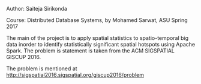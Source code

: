 Author: Saiteja Sirikonda

Course: Distributed Database Systems, by Mohamed Sarwat, ASU Spring 2017

The main of the project is to apply spatial statistics to spatio-temporal big data inorder to identify statistically significant spatial hotspots using Apache Spark. The problem is statement is taken from the ACM SIGSPATIAL GISCUP 2016.

The problem is mentioned at http://sigspatial2016.sigspatial.org/giscup2016/problem